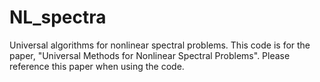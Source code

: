 # NL_spectra
Universal algorithms for nonlinear spectral problems. This code is for the paper, "Universal Methods for Nonlinear Spectral Problems". Please reference this paper when using the code.
